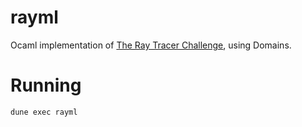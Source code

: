 # rayml

Ocaml implementation of [The Ray Tracer Challenge](http://raytracerchallenge.com), using Domains. 

# Running

`dune exec rayml`
